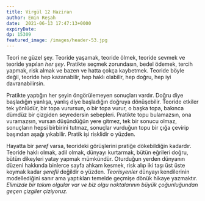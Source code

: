 ```yaml
---
title: Virgül 12 Haziran 
author: Emin Reşah
date:  2021-06-13 17:47:13+0000
expiryDate:
dp: 15309
featured_image: /images/header-53.jpg
---
```


Teori ne güzel şey. Teoride yaşamak, teoride ölmek, teoride sevmek ve teoride yapılan *her şey*. Pratikte seçmek zorundasın, bedel ödemek, tercih yapmak, risk almak ve bazen ve hatta çokça kaybetmek. Teoride böyle değil, teoride hep kazanabilir, hep haklı olabilir, hep doğru, hep iyi davranabilirsin.

Pratikte yaptığın her şeyin öngörülemeyen sonuçları vardır. Doğru diye başladığın yanlışa, yanlış diye başladığın doğruya dönüşebilir. Teoride etkiler tek yönlüdür, bir topa vurursun, o bir topa vurur, o başka topa, bakınca dümdüz bir çizgiden seyredersin sebepleri. Pratikte topu bulamazsın, ona vuramazsın, vursan düşündüğün yere gitmez, tek bir sonucu olmaz, sonuçların hepsi birbirini tutmaz, sonuçlar vurduğun topu bir çığa çevirip başından aşağı yıkabilir. Pratik işi risklidir o yüzden. 

Hayatta bir *şeref* varsa, teorideki görüşlerini pratiğe dökebildiğin kadardır. Teoride haklı olmak, adil olmak, dünyayı kurtarmak, bütün eğrileri doğru, bütün dikeyleri yatay yapmak mümkündür. Oturduğun yerden dünyanın düzeni hakkında binlerce sayfa ahkam kesmek, risk alıp iki taşı üst üste koymak kadar *şerefli* değildir o yüzden. *Teorisyenler* dünyayı kendilerinin modellediğini sanır ama yaptıkları temelde geçmişe dönük hikaye yazmaktır. *Elimizde bir takım olgular var ve biz olgu noktalarının büyük çoğunluğundan geçen çizgiler çiziyoruz.* 

